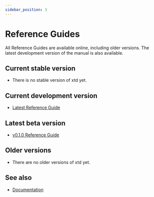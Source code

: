 ```yaml
---
sidebar_position: 3
---
```


# Reference Guides

All Reference Guides are available online, including older versions. 
The latest development version of the manual is also available.

## Current stable version

* There is no stable version of xtd yet.

## Current development version

* [Latest Reference Guide](https://gammasoft71.github.io/xtd/reference_guides/latest/index.html)

## Latest beta version

* [v0.1.0 Reference Guide](https://gammasoft71.github.io/xtd/reference_guides/v0.1.0/index.html)

## Older versions

* There are no older versions of xtd yet.

## See also

- [Documentation](/docs/documentation)
